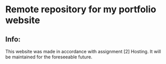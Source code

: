 # Remote repository for my portfolio website

## Info:
This website was made in accordance with assignment [2] Hosting. It will be maintained for the foreseeable future.
